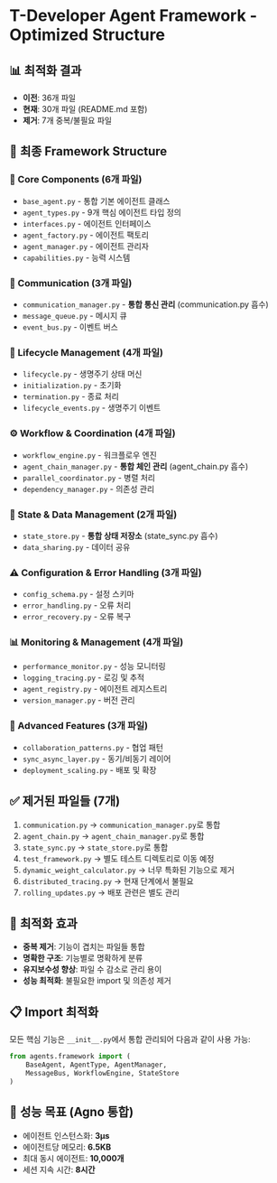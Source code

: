# T-Developer Agent Framework - Optimized Structure

## 📊 최적화 결과
- **이전**: 36개 파일
- **현재**: 30개 파일 (README.md 포함)
- **제거**: 7개 중복/불필요 파일

## 📁 최종 Framework Structure

### 🔧 Core Components (6개 파일)
- `base_agent.py` - 통합 기본 에이전트 클래스
- `agent_types.py` - 9개 핵심 에이전트 타입 정의
- `interfaces.py` - 에이전트 인터페이스
- `agent_factory.py` - 에이전트 팩토리
- `agent_manager.py` - 에이전트 관리자
- `capabilities.py` - 능력 시스템

### 📡 Communication (3개 파일)
- `communication_manager.py` - **통합 통신 관리** (communication.py 흡수)
- `message_queue.py` - 메시지 큐
- `event_bus.py` - 이벤트 버스

### 🔄 Lifecycle Management (4개 파일)
- `lifecycle.py` - 생명주기 상태 머신
- `initialization.py` - 초기화
- `termination.py` - 종료 처리
- `lifecycle_events.py` - 생명주기 이벤트

### ⚙️ Workflow & Coordination (4개 파일)
- `workflow_engine.py` - 워크플로우 엔진
- `agent_chain_manager.py` - **통합 체인 관리** (agent_chain.py 흡수)
- `parallel_coordinator.py` - 병렬 처리
- `dependency_manager.py` - 의존성 관리

### 💾 State & Data Management (2개 파일)
- `state_store.py` - **통합 상태 저장소** (state_sync.py 흡수)
- `data_sharing.py` - 데이터 공유

### ⚠️ Configuration & Error Handling (3개 파일)
- `config_schema.py` - 설정 스키마
- `error_handling.py` - 오류 처리
- `error_recovery.py` - 오류 복구

### 📊 Monitoring & Management (4개 파일)
- `performance_monitor.py` - 성능 모니터링
- `logging_tracing.py` - 로깅 및 추적
- `agent_registry.py` - 에이전트 레지스트리
- `version_manager.py` - 버전 관리

### 🚀 Advanced Features (3개 파일)
- `collaboration_patterns.py` - 협업 패턴
- `sync_async_layer.py` - 동기/비동기 레이어
- `deployment_scaling.py` - 배포 및 확장

## ✅ 제거된 파일들 (7개)
1. `communication.py` → `communication_manager.py`로 통합
2. `agent_chain.py` → `agent_chain_manager.py`로 통합
3. `state_sync.py` → `state_store.py`로 통합
4. `test_framework.py` → 별도 테스트 디렉토리로 이동 예정
5. `dynamic_weight_calculator.py` → 너무 특화된 기능으로 제거
6. `distributed_tracing.py` → 현재 단계에서 불필요
7. `rolling_updates.py` → 배포 관련은 별도 관리

## 🎯 최적화 효과
- **중복 제거**: 기능이 겹치는 파일들 통합
- **명확한 구조**: 기능별로 명확하게 분류
- **유지보수성 향상**: 파일 수 감소로 관리 용이
- **성능 최적화**: 불필요한 import 및 의존성 제거

## 📋 Import 최적화
모든 핵심 기능은 `__init__.py`에서 통합 관리되어 다음과 같이 사용 가능:

```python
from agents.framework import (
    BaseAgent, AgentType, AgentManager,
    MessageBus, WorkflowEngine, StateStore
)
```

## 🔧 성능 목표 (Agno 통합)
- 에이전트 인스턴스화: **3μs**
- 에이전트당 메모리: **6.5KB**
- 최대 동시 에이전트: **10,000개**
- 세션 지속 시간: **8시간**